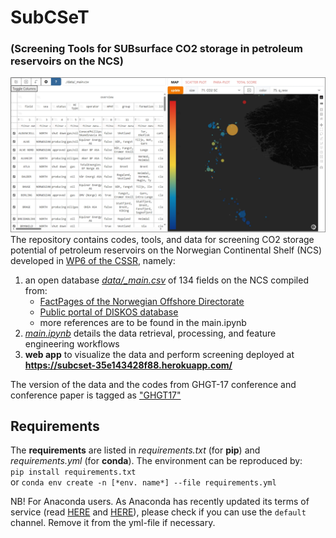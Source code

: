 # SubCSeT 
### (Screening Tools for SUBsurface CO2 storage in petroleum reservoirs on the NCS)  
![](./assets/app_view.png)
The repository contains codes, tools, and data for screening CO2 storage potential of petroleum reservoirs on the Norwegian Continental Shelf (NCS) developed in [WP6 of the CSSR](https://cssr.no/research/fa3/wp-6/), namely:
1.  an open database [*data/_main.csv*](https://github.com/cssr-tools/SubCSeT/blob/main/data/_main.csv) of 134 fields on the NCS compiled from:
    * [FactPages of the Norwegian Offshore Directorate](https://factpages.sodir.no/)  
    * [Public portal of DISKOS database](https://www.diskos.com/) 
    * more references are to be found in the main.ipynb  
2. [*main.ipynb*](https://github.com/cssr-tools/SubCSeT/blob/main/main.ipynb) details the data retrieval, processing, and feature engineering workflows  
3. **web app** to visualize the data and perform screening deployed at **https://subcset-35e143428f88.herokuapp.com/**  
  
The version of the data and the codes from GHGT-17 conference and conference paper is tagged as ["GHGT17"](https://github.com/cssr-tools/SubCSeT/releases/tag/GHGT17)

## Requirements
The **requirements** are listed in *requirements.txt* (for **pip**) and *requirements.yml* (for **conda**). The environment can be reproduced by:  
`pip install requirements.txt`  
or `conda env create -n [*env. name*] --file requirements.yml` 

NB! For Anaconda users. As Anaconda has recently updated its terms of service (read [HERE](https://www.anaconda.com/blog/is-conda-free) and [HERE](https://www.anaconda.com/pricing/terms-of-service-faqs)), please check if you can use the `default` channel. Remove it from the yml-file if necessary.
